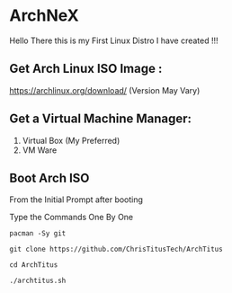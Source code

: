 # ArchNeX

Hello There this is my First Linux Distro I have created !!!

Get Arch Linux ISO Image :
--
https://archlinux.org/download/ (Version May Vary)

Get a Virtual Machine Manager:
--
1. Virtual Box (My Preferred)
2. VM Ware 

Boot Arch ISO
--
From the Initial Prompt after booting

Type the Commands One By One

```
pacman -Sy git
```
```
git clone https://github.com/ChrisTitusTech/ArchTitus
```
```
cd ArchTitus
```
```
./archtitus.sh
```


